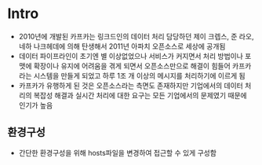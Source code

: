 # Intro

- 2010년에 개발된 카프카는 링크드인의 데이터 처리 담당하던 제이 크렙스, 준 라오, 네하 나크헤데에 의해 탄생해서 2011년 아파치 오픈소스로 세상에 공개됨
- 데이터 파이프라인이 초기엔 별 이상없었으나 서비스가 커지면서 처리 방법이나 포맷에 확장이나 유지에 어려움을 겪게 되면서 오픈소스만으로 해결이 힘들어 카프카라는 시스템을 만들게 되었고 하루 1조 개 이상의 메시지를 처리하기에 이르게 됨
- 카프카가 유행하게 된 것은 오픈소스라는 측면도 존재하지만 기업에서의 데이터 처리의 복잡성 해결과 실시간 처리에 대한 요구는 모든 기업에서의 문제였기 때문에 인기가 높음

## 환경구성

- 간단한 환경구성을 위해 hosts파일을 변경하여 접근할 수 있게 구성함